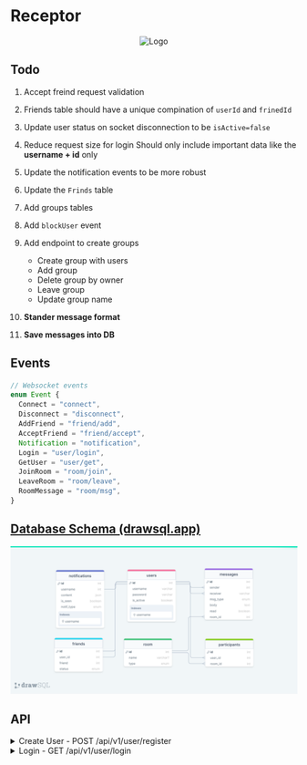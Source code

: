 # Receptor

<p align="center"> 
   <img src="https://user-images.githubusercontent.com/72753578/184505323-7f76a321-28cc-480a-ac9a-ec72a3fd91de.gif" alt="Logo" title="Receptor"/>
</p>

## Todo

1. Accept freind request validation
2. Friends table should have a unique compination of `userId` and `frinedId`

3. Update user status on socket disconnection to be `isActive=false`
4. Reduce request size for login
   Should only include important data like the **username + id** only
5. Update the notification events to be more robust
6. Update the `Frinds` table
7. Add groups tables
8. Add `blockUser` event
9. Add endpoint to create groups
   - Create group with users
   - Add group
   - Delete group by owner
   - Leave group
   - Update group name
10. **Stander message format**
11. **Save messages into DB**

## Events

```ts
// Websocket events
enum Event {
  Connect = "connect",
  Disconnect = "disconnect",
  AddFriend = "friend/add",
  AcceptFriend = "friend/accept",
  Notification = "notification",
  Login = "user/login",
  GetUser = "user/get",
  JoinRoom = "room/join",
  LeaveRoom = "room/leave",
  RoomMessage = "room/msg",
}
```

## [Database Schema (drawsql.app)](https://drawsql.app/teams/no-sim/diagrams/rustchat)

![Schema](./schema.png)

## API

<details>
   <summary>
      Create User - POST /api/v1/user/register
   </summary>

### Reqeust

```json
{
  "username": "Karianne",
  "password": "123456"
}
```

### Response

```json
{
  "userId": 4
}
```

</details>

<details>
   <summary>
      Login - GET /api/v1/user/login
   </summary>

### Reqeust

```json
{
  "username": "Karianne",
  "password": "123456"
}
```

### Response

```json
{
  "user": {
    "id": 2,
    "username": "Bret",
    "isActive": false,
    "createdAt": "2022-08-14T15:52:48.319Z",
    "updatedAt": "2022-08-14T16:33:53.159Z"
  },
  "token": "eyJhbGciOiJIUzI1NiIsInR5cCI6IkpXVCJ9.eyJpZCI6MiwiaWF0IjoxNjYwNDk2NDUzLCJleHAiOjE2NjExMDEyNTN9.7THobk-iSSspgKrJQ1Z6e3rlWACIItz62TfJ2D0mTIg",
  "roomsId": [1],
  "friends": [
    {
      "roomId": 1,
      "User": {
        "id": 1,
        "username": "keytolearn",
        "isActive": true,
        "createdAt": "2022-08-14T15:52:48.319Z",
        "updatedAt": "2022-08-14T16:16:11.036Z"
      }
    }
  ]
}
```

</details>
